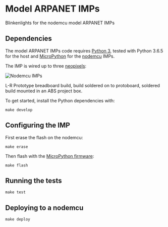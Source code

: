 # Model ARPANET IMPs

Blinkenlights for the nodemcu model ARPANET IMPs

## Dependencies

The model ARPANET IMPs code requires [Python 3](https://www.python.org/), tested with Python 3.6.5 for the host and [MicroPython](https://micropython.org/) for the [nodemcu](http://nodemcu.com/index_en.html) IMPs. 

The IMP is wired up to three [neopixels](https://www.adafruit.com/product/1938):  

![Nodemcu IMPs](assets/imp.jpg)

L-R Prototype breadboard build, build soldered on to protoboard, soldered build mounted in an ABS project box.

To get started, install the Python dependencies with:

	make develop

## Configuring the IMP

First erase the flash on the nodemcu:


	make erase

Then flash with the [MicroPython firmware](https://docs.micropython.org/en/latest/esp8266/esp8266/tutorial/intro.html#getting-the-firmware):

	make flash
	
## Running the tests

	make test

## Deploying to a nodemcu

	make deploy
